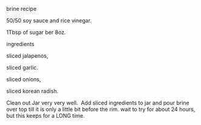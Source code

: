 brine recipe

50/50 soy sauce and rice vinegar.

1Tbsp of sugar ber 8oz.

  

ingredients

sliced jalapenos,

sliced garlic.

sliced onions,

sliced korean radish.

  

  

Clean out Jar very very well.  Add sliced ingredients to jar and pour brine over top till it is only a little bit before the rim. wait to try for about 24 hours, but this keeps for a LONG time.